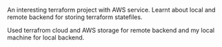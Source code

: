 An interesting terraform project with AWS service.
Learnt about local and remote backend for storing terraform statefiles.

Used terrafrom cloud and AWS storage for remote backend and my local machine for local backend.